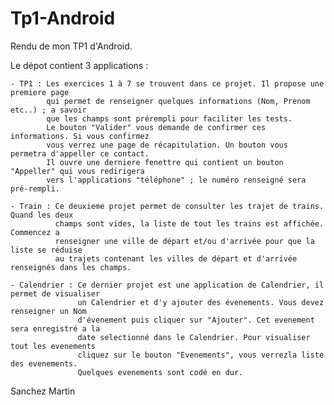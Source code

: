 # Tp1-Android

Rendu de mon TP1 d'Android.

Le dépot contient 3 applications : 
    
    - TP1 : Les exercices 1 à 7 se trouvent dans ce projet. Il propose une premiere page
            qui permet de renseigner quelques informations (Nom, Prenom etc..) ; a savoir
            que les champs sont prérempli pour faciliter les tests. 
            Le bouton "Valider" vous demande de confirmer ces informations. Si vous confirmez
            vous verrez une page de récapitulation. Un bouton vous permetra d'appeller ce contact.
            Il ouvre une derniere fenettre qui contient un bouton "Appeller" qui vous redirigera
            vers l'applications "téléphone" ; le numéro renseigné sera pré-rempli.

    - Train : Ce deuxieme projet permet de consulter les trajet de trains. Quand les deux
              champs sont vides, la liste de tout les trains est affichée. Commencez a 
              renseigner une ville de départ et/ou d'arrivée pour que la liste se réduise
              au trajets contenant les villes de départ et d'arrivée renseignés dans les champs.

    - Calendrier : Ce dernier projet est une application de Calendrier, il permet de visualiser
                   un Calendrier et d'y ajouter des évenements. Vous devez renseigner un Nom
                   d'évenement puis cliquer sur "Ajouter". Cet evenement sera enregistré a la
                   date selectionné dans le Calendrier. Pour visualiser tout les evenements
                   cliquez sur le bouton "Evenements", vous verrezla liste des evenements.
                   Quelques evenements sont codé en dur.


Sanchez Martin